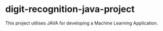 # digit-recognition-java-project
This project utilises JAVA for developing a Machine Learning Application. 
